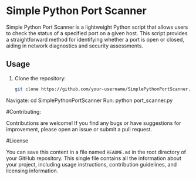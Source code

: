 # Simple Python Port Scanner

Simple Python Port Scanner is a lightweight Python script that allows users to check the status of a specified port on a given host. This script provides a straightforward method for identifying whether a port is open or closed, aiding in network diagnostics and security assessments.

## Usage

1. Clone the repository:

   ```bash
   git clone https://github.com/your-username/SimplePythonPortScanner.git
Navigate:
cd SimplePythonPortScanner
Run:
python port_scanner.py


#Contributing:

Contributions are welcome! If you find any bugs or have suggestions for improvement, please open an issue or submit a pull request.

#License

You can save this content in a file named `README.md` in the root directory of your GitHub repository. This single file contains all the information about your project, including usage instructions, contribution guidelines, and licensing information.
